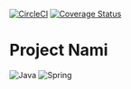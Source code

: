 
[![CircleCI](https://dl.circleci.com/status-badge/img/gh/daedalus-developers/project-nami/tree/main.svg?style=svg&circle-token=f30f89afb63b52cd864fcc70892047229f6530b7)](https://dl.circleci.com/status-badge/redirect/gh/daedalus-developers/project-nami/tree/main) [![Coverage Status](https://coveralls.io/repos/github/daedalus-developers/project-nami/badge.svg?branch=main)](https://coveralls.io/github/daedalus-developers/project-nami?branch=main)

# Project Nami
![Java](https://img.shields.io/badge/java-%23ED8B00.svg?style=for-the-badge&logo=openjdk&logoColor=white) ![Spring](https://img.shields.io/badge/spring-%236DB33F.svg?style=for-the-badge&logo=spring&logoColor=white)